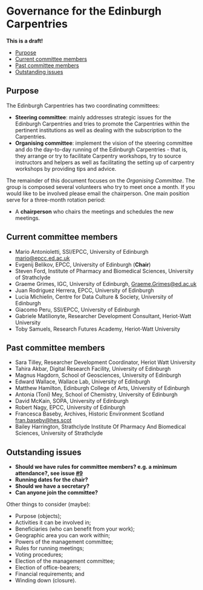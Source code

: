 # Governance for the Edinburgh Carpentries

**This is a draft!**

* [Purpose](#purpose)
* [Current committee members](#current-committee-members)
* [Past committee members](#past-committee-members)
* [Outstanding issues](#outstanding-issues)


## Purpose

The Edinburgh Carpentries has two coordinating committees:

* **Steering committee**: mainly addresses strategic issues for the Edinburgh Carpentries and tries to promote the Carpentries within the pertinent institutions as well as dealing with the subscription to the Carpentries.
* **Organising committee**: implement the vision of the steering committee and do the day-to-day running of the Edinburgh Carpentries - that is, they arrange or try to facilitate Carpentry workshops, try to source instructors and helpers as well as facilitating the setting up of carpentry workshops by providing tips and advice.

The remainder of this document focuses on the *Organising Committee*. The group is composed several volunteers who try to meet once a month. If you would like to be involved please email the chairperson. One main position serve for a three-month rotation period:

* A **chairperson** who chairs the meetings and schedules the new meetings. 

## Current committee members

* Mario Antonioletti, SSI/EPCC, University of Edinburgh mario@epcc.ed.ac.uk
* Evgenij Belikov, EPCC, University of Edinburgh  (**Chair**)
* Steven Ford, Institute of Pharmacy and Biomedical Sciences, University of Strathclyde 
* Graeme Grimes, IGC, University of Edinburgh, Graeme.Grimes@ed.ac.uk
* Juan Rodriguez Herrera, EPCC, University of Edinburgh
* Lucia Michielin, Centre for Data Culture & Society, University of Edinburgh
* Giacomo Peru, SSI/EPCC, University of Edinburgh
* Gabriele Matilionyte, Researcher Development Consultant, Heriot-Watt University
* Toby Samuels, Research Futures Academy, Heriot-Watt University

## Past committee members
* Sara Tilley, Researcher Development Coordinator, Heriot Watt University
* Tahira Akbar, Digital Research Facility, University of Edinburgh
* Magnus Hagdorn, School of Geosciences, University of Edinburgh
* Edward Wallace, Wallace Lab, University of Edinburgh
* Matthew Hamilton, Edinburgh College of Arts, University of Edinburgh
* Antonia (Toni) Mey, School of Chemistry, University of Edinburgh
* David McKain, SOPA, University of Edinburgh
* Robert Nagy, EPCC, University of Edinburgh
* Francesca Baseby, Archives, Historic Environment Scotland fran.baseby@hes.scot
* Bailey Harrington, Strathclyde Institute Of Pharmacy And Biomedical Sciences, University of Strathclyde


## Outstanding issues

* **Should we have rules for committee members? e.g. a minimum attendance?, see issue [#9](https://github.com/edcarp/organising-committee/issues/9)**
* **Running dates for the chair?**
* **Should we have a secretary?**
* **Can anyone join the committee?**

Other things to consider (maybe):

- Purpose (objects);
- Activities it can be involved in;
- Beneficiaries (who can benefit from your work);
- Geographic area you can work within;
- Powers of the management committee;
- Rules for running meetings;
- Voting procedures;
- Election of the management committee;
- Election of office-bearers;
- Financial requirements; and
- Winding down (closure).
